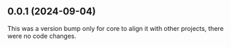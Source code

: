 ## 0.0.1 (2024-09-04)

This was a version bump only for core to align it with other projects, there were no code changes.